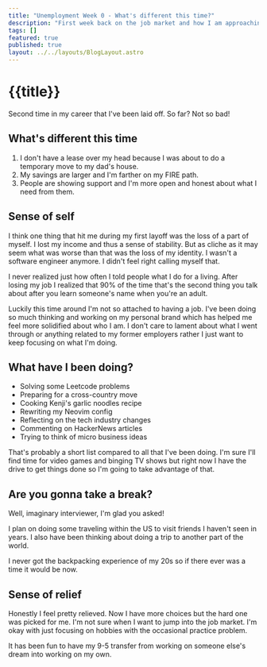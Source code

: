 ```yaml
---
title: "Unemployment Week 0 - What's different this time?"
description: "First week back on the job market and how I am approaching it."
tags: []
featured: true
published: true
layout: ../../layouts/BlogLayout.astro
---
```


# {{title}}

Second time in my career that I've been laid off. So far? Not so bad!

## What's different this time

1. I don't have a lease over my head because I was about to do a temporary move to my dad's house.
2. My savings are larger and I'm farther on my FIRE path.
3. People are showing support and I'm more open and honest about what I need from them.

## Sense of self

I think one thing that hit me during my first layoff was the loss of a part of myself. I lost my income and thus a sense of stability. But as cliche as it may seem what was worse than that was the loss of my identity. I wasn't a software engineer anymore. I didn't feel right calling myself that.

I never realized just how often I told people what I do for a living. After losing my job I realized that 90% of the time that's the second thing you talk about after you learn someone's name when you're an adult.

Luckily this time around I'm not so attached to having a job. I've been doing so much thinking and working on my personal brand which has helped me feel more solidified about who I am. I don't care to lament about what I went through or anything related to my former employers rather I just want to keep focusing on what I'm doing.

## What have I been doing?

- Solving some Leetcode problems
- Preparing for a cross-country move
- Cooking Kenji's garlic noodles recipe
- Rewriting my Neovim config
- Reflecting on the tech industry changes
- Commenting on HackerNews articles
- Trying to think of micro business ideas

That's probably a short list compared to all that I've been doing. I'm sure I'll find time for video games and binging TV shows but right now I have the drive to get things done so I'm going to take advantage of that.

## Are you gonna take a break?

Well, imaginary interviewer, I'm glad you asked!

I plan on doing some traveling within the US to visit friends I haven't seen in years. I also have been thinking about doing a trip to another part of the world.

I never got the backpacking experience of my 20s so if there ever was a time it would be now.

## Sense of relief

Honestly I feel pretty relieved. Now I have more choices but the hard one was picked for me. I'm not sure when I want to jump into the job market. I'm okay with just focusing on hobbies with the occasional practice problem.

It has been fun to have my 9-5 transfer from working on someone else's dream into working on my own.
